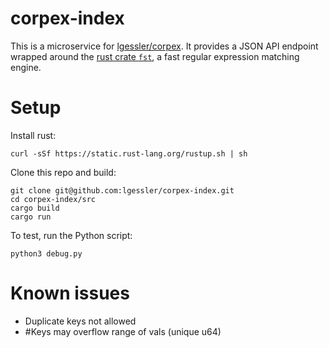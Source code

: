 # corpex-index

This is a microservice for [lgessler/corpex](http://github.com/lgessler/corpex).
It provides a JSON API endpoint wrapped around the [rust crate
`fst`](http://blog.burntsushi.net/transducers/), a fast
regular expression matching engine. 

# Setup

Install rust: 

    curl -sSf https://static.rust-lang.org/rustup.sh | sh

Clone this repo and build:
    
    git clone git@github.com:lgessler/corpex-index.git
    cd corpex-index/src
    cargo build
    cargo run

To test, run the Python script:

    python3 debug.py

# Known issues

* Duplicate keys not allowed
* #Keys may overflow range of vals (unique u64)

